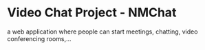 # Video Chat Project - NMChat
a web application where people can start meetings, chatting, video conferencing rooms,...